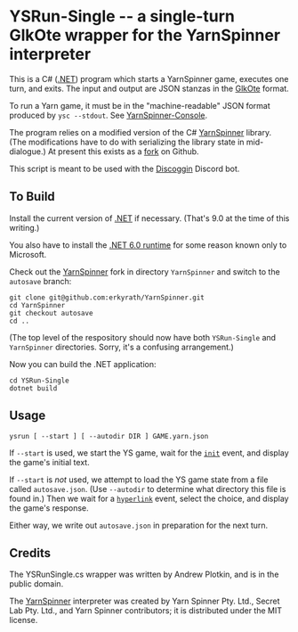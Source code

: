 # YSRun-Single -- a single-turn GlkOte wrapper for the YarnSpinner interpreter

This is a C# ([.NET][dotnet]) program which starts a YarnSpinner game, executes one turn, and exits. The input and output are JSON stanzas in the [GlkOte][] format.

To run a Yarn game, it must be in the "machine-readable" JSON format produced by `ysc --stdout`. See [YarnSpinner-Console][ysconsole].

The program relies on a modified version of the C# [YarnSpinner][] library. (The modifications have to do with serializing the library state in mid-dialogue.) At present this exists as a [fork][ysfork] on Github.

This script is meant to be used with the [Discoggin][] Discord bot.

[YarnSpinner]: https://github.com/YarnSpinnerTool/YarnSpinner
[ysconsole]: https://github.com/YarnSpinnerTool/YarnSpinner-Console
[ysfork]: https://github.com/erkyrath/YarnSpinner/tree/autosave
[Discoggin]: https://github.com/iftechfoundation/discoggin
[GlkOte]: https://eblong.com/zarf/glk/glkote/docs.html
[GlkOteInit]: https://eblong.com/zarf/glk/glkote/docs.html#input
[dotnet]: https://dotnet.microsoft.com/en-us/download

## To Build

Install the current version of [.NET][dotnet] if necessary. (That's 9.0 at the time of this writing.)

You also have to install the [.NET 6.0 runtime][net6] for some reason known only to Microsoft.

[net6]: https://aka.ms/dotnet-core-applaunch?framework=Microsoft.NETCore.App&framework_version=6.0.0

Check out the [YarnSpinner][ysfork] fork in directory `YarnSpinner` and switch to the `autosave` branch:

```
git clone git@github.com:erkyrath/YarnSpinner.git
cd YarnSpinner
git checkout autosave
cd ..
```

(The top level of the respository should now have both `YSRun-Single` and `YarnSpinner` directories. Sorry, it's a confusing arrangement.)

Now you can build the .NET application:

```
cd YSRun-Single
dotnet build
```

## Usage

```
ysrun [ --start ] [ --autodir DIR ] GAME.yarn.json
```

If `--start` is used, we start the YS game, wait for the [`init`][GlkOteInit] event, and display the game's initial text. 

If `--start` is *not* used, we attempt to load the YS game state from a file called `autosave.json`. (Use `--autodir` to determine what directory this file is found in.) Then we wait for a [`hyperlink`][GlkOteInit] event, select the choice, and display the game's response.

Either way, we write out `autosave.json` in preparation for the next turn.

## Credits

The YSRunSingle.cs wrapper was written by Andrew Plotkin, and is in the public domain.

The [YarnSpinner][] interpreter was created by Yarn Spinner Pty. Ltd., Secret Lab Pty. Ltd., and Yarn Spinner contributors; it is distributed under the MIT license.

